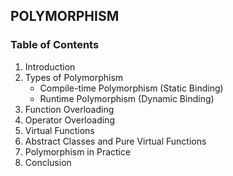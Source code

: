 ## POLYMORPHISM

### Table of Contents

1. Introduction
2. Types of Polymorphism
    - Compile-time Polymorphism (Static Binding)
    - Runtime Polymorphism (Dynamic Binding)
3. Function Overloading
4. Operator Overloading
5. Virtual Functions
6. Abstract Classes and Pure Virtual Functions
7. Polymorphism in Practice
8. Conclusion




